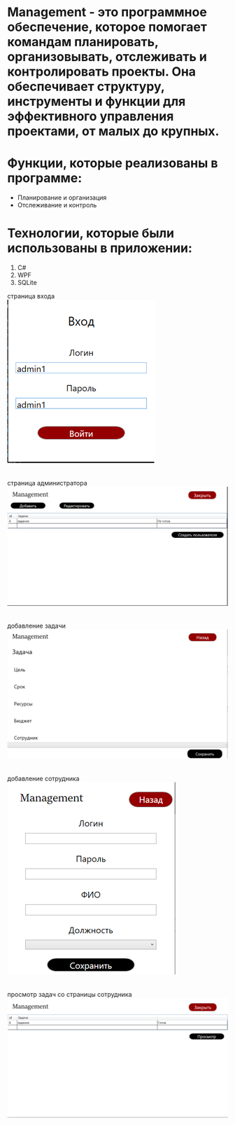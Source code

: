 # Management - это программное обеспечение, которое помогает командам планировать, организовывать, отслеживать и контролировать проекты. Она обеспечивает структуру, инструменты и функции для эффективного управления проектами, от малых до крупных.
# Функции, которые реализованы в программе:
- Планирование и организация
- Отслеживание и контроль
  
# Технологии, которые были использованы в приложении:
1. C#
2. WPF
3. SQLite

страница входа
</br>
![Зал](https://github.com/Oikiwii/Management/blob/main/Management/bin/Debug/net6.0-windows/скрин/1.png?raw=true)
</br> </br> </br>
страница администратора
</br>
![Склад](https://github.com/Oikiwii/Management/blob/main/Management/bin/Debug/net6.0-windows/скрин/2.png?raw=true)
</br> </br> </br>
добавление задачи
</br>
![корзина](https://github.com/Oikiwii/Management/blob/main/Management/bin/Debug/net6.0-windows/скрин/3.png?raw=true)
</br> </br> </br>
добавление сотрудника
</br>
![добавление товара](https://github.com/Oikiwii/Management/blob/main/Management/bin/Debug/net6.0-windows/скрин/4.png?raw=true)
</br> </br> </br>
просмотр задач со страницы сотрудника 
</br>
![чек](https://github.com/Oikiwii/Management/blob/main/Management/bin/Debug/net6.0-windows/скрин/5.png?raw=true)
</br> </br> </br>
